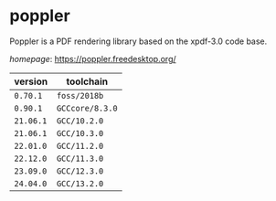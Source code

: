 # poppler

Poppler is a PDF rendering library based on the xpdf-3.0 code  base.

*homepage*: <https://poppler.freedesktop.org/>

version | toolchain
--------|----------
``0.70.1`` | ``foss/2018b``
``0.90.1`` | ``GCCcore/8.3.0``
``21.06.1`` | ``GCC/10.2.0``
``21.06.1`` | ``GCC/10.3.0``
``22.01.0`` | ``GCC/11.2.0``
``22.12.0`` | ``GCC/11.3.0``
``23.09.0`` | ``GCC/12.3.0``
``24.04.0`` | ``GCC/13.2.0``
